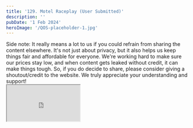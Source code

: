 ```yaml
---
title: '129. Motel Raceplay (User Submitted)'
description: ''
pubDate: '1 Feb 2024'
heroImage: '/QOS-placeholder-1.jpg'
---
```

<div class="video_paragraph_header"> Side note: It really means a lot to us if you could refrain from sharing the content elsewhere. It's not just about privacy, but it also helps us keep things fair and affordable for everyone. We're working hard to make sure our prices stay low, and when content gets leaked without credit, it can make things tough. So, if you do decide to share, please consider giving a shoutout/credit to the website. We truly appreciate your understanding and support!</div>

<iframe src="https://drive.google.com/file/d/1MOjhmPDMkBY0jsn2JbZJiBUYHoqyHKND/preview" width="200" height="100" allow="autoplay" allowfullscreen="allowfullscreen"></iframe>

<br>
<br>
<!---<a class="read_more" href="https://drive.google.com/file/d/1MOjhmPDMkBY0jsn2JbZJiBUYHoqyHKND/view?usp=sharing">Download</a>--->